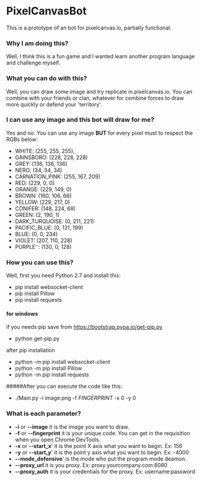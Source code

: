 # PixelCanvasBot

This is a prototype of an bot for pixelcanvas.io, partially functional.

### Why I am doing this? 
Well, I think this is a fun game and I wanted learn another program language and challenge myself.

### What you can do with this?
Well, you can draw some image and try replicate in pixelcanvas.io. You can combine with your friends or clan, whatever for combine forces to draw more quickly or defend your 'territory'.

### I can use any image and this bot will draw for me?
Yes and no. You can use any image **BUT** for every pixel must to respect the RGBs below:

* WHITE: (255, 255, 255),
* GAINSBORO: (228, 228, 228)
* GREY: (136, 136, 136)
* NERO: (34, 34, 34)
* CARNATION_PINK: (255, 167, 209)
* RED: (229, 0, 0)
* ORANGE: (229, 149, 0)
* BROWN: (160, 106, 66)
* YELLOW: (229, 217, 0)
* CONIFER: (148, 224, 68)
* GREEN: (2, 190, 1)
* DARK_TURQUOISE: (0, 211, 221)
* PACIFIC_BLUE: (0, 131, 199)
* BLUE: (0, 0, 234)
* VIOLET: (207, 110, 228)
* PURPLE' : (130, 0, 128) 

### How you can use this?

Well, first you need Python 2.7 and install this:
* pip install websocket-client
* pip install Pillow
* pip install requests

#### for windows
if you needs pip 
save from https://bootstrap.pypa.io/get-pip.py
* python get-pip.py

after pip installation

* python -m pip install websocket-client
* python -m pip install Pillow
* python -m pip install requests


#####After you can execute the code like this:

* ./Main.py -i image.png -f $FINGERPRINT$ -x 0 -y 0

### What is each parameter? 

* **-i** or **--image** it is the image you want to draw.
* **-f** or **--fingerprint** it is your unique code. You can get in the requisition when you open Chrome DevTools.
* **-x** or **--start_x**' it is the point X axis what you want to begin. Ex: 156
* **-y** or **--start_y**' it is the point y axis what you want to begin. Ex: -4000
* **--mode_defensive**' is the mode who put the program mode deamon.
* **--proxy_url** it is you proxy. Ex: proxy.yourcompany.com:8080
* **--proxy_auth** it is your credentials for the proxy. Ex: username:password
